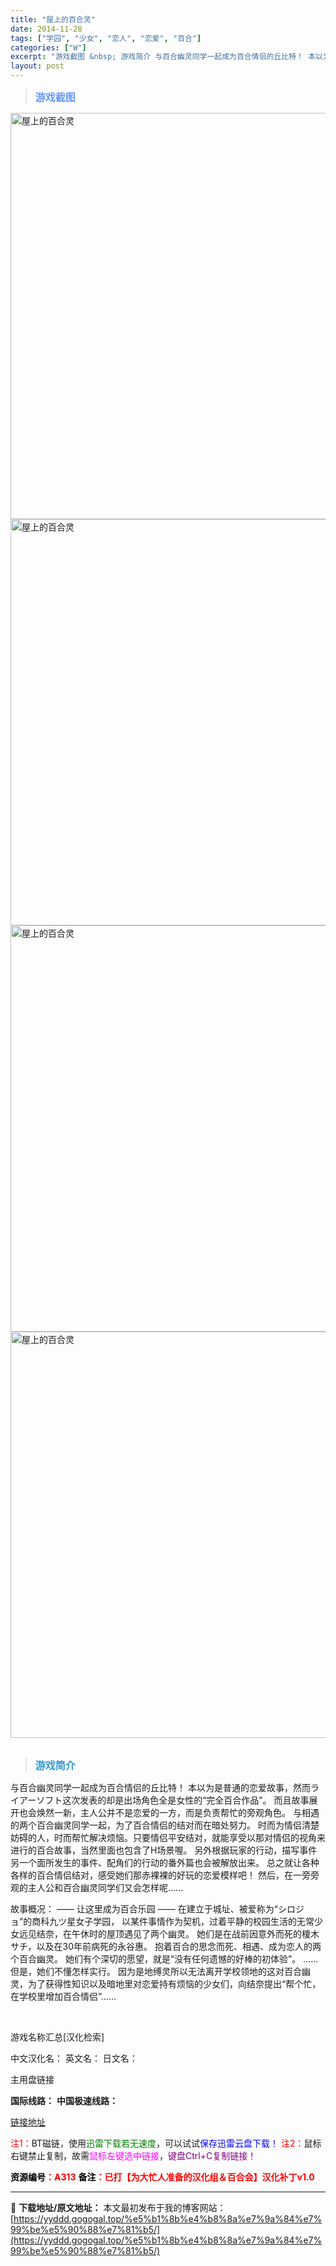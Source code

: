 ```yaml
---
title: "屋上的百合灵"
date: 2014-11-28
tags: ["学园", "少女", "恋人", "恋爱", "百合"]
categories: ["W"]
excerpt: "游戏截图 &nbsp; 游戏简介 与百合幽灵同学一起成为百合情侣的丘比特！ 本以为是普通的恋爱故事，然而ライアーソフト这次发表的却是出场角色全是女性的“完全百合作品”。 而且故事展开也会焕然一新，主人公并不是恋爱的一方，而是负责帮忙的旁观角色。 与相遇的两个百合幽灵同学一起，为了百合情侣的结对而在暗&hellip;"
layout: post
---
```


<div>
<blockquote><b><span style="font-size: 12pt; color: #6699ff;">游戏截图</span></b></blockquote>
<div><img title="点击放大" src="https://yyddd.gogogal.top/wp-content/uploads/2025/04/20250430_6811ff193ce43.webp" alt="屋上的百合灵" width="650" /></div>
<div><img title="点击放大" src="https://yyddd.gogogal.top/wp-content/uploads/2025/04/20250430_6811ff1acbf7d.webp" alt="屋上的百合灵" width="650" /></div>
<div><img title="点击放大" src="https://yyddd.gogogal.top/wp-content/uploads/2025/04/20250430_6811ff1c5ec02.webp" alt="屋上的百合灵" width="650" /></div>
<div><img title="点击放大" src="https://yyddd.gogogal.top/wp-content/uploads/2025/04/20250430_6811ff1da7e87.webp" alt="屋上的百合灵" width="650" /></div>
&nbsp;
<blockquote><b><span style="font-size: 12pt; color: #3399cc;">游戏简介</span></b></blockquote>
<div>与百合幽灵同学一起成为百合情侣的丘比特！
本以为是普通的恋爱故事，然而ライアーソフト这次发表的却是出场角色全是女性的“完全百合作品”。
而且故事展开也会焕然一新，主人公并不是恋爱的一方，而是负责帮忙的旁观角色。
与相遇的两个百合幽灵同学一起，为了百合情侣的结对而在暗处努力。
时而为情侣清楚妨碍的人，时而帮忙解决烦恼。只要情侣平安结对，就能享受以那对情侣的视角来进行的百合故事，当然里面也包含了H场景喔。
另外根据玩家的行动，描写事件另一个面所发生的事件、配角们的行动的番外篇也会被解放出来。
总之就让各种各样的百合情侣结对，感受她们那赤裸裸的好玩的恋爱模样吧！
然后，在一旁旁观的主人公和百合幽灵同学们又会怎样呢……

故事概况：
—— 让这里成为百合乐园 ——
在建立于城址、被爱称为“シロジョ”的商科九ツ星女子学园，
以某件事情作为契机，过着平静的校园生活的无常少女远见结奈，在午休时的屋顶遇见了两个幽灵。
她们是在战前因意外而死的榎木サチ，以及在30年前病死的永谷惠。
抱着百合的思念而死、相遇、成为恋人的两个百合幽灵。
她们有个深切的愿望，就是“没有任何遗憾的好棒的初体验”。
……但是，她们不懂怎样实行。
因为是地缚灵所以无法离开学校领地的这对百合幽灵，为了获得性知识以及暗地里对恋爱持有烦恼的少女们，向结奈提出“帮个忙，在学校里增加百合情侣”……</div>
&nbsp;

游戏名称汇总[汉化检索]

中文汉化名：
英文名：
日文名：
</div>
<div class="panel panel-primary">
<div class="panel-heading">主用盘链接</div>
<div class="panel-body">

<b>国际线路：</b>
<b>中国极速线路：</b>

<!--wechatfans start-->

<a href="https://pan.xunlei.com/s/VOSSEWFwxnREGZDVk1atXMX4A1?pwd=c629#">链接地址</a>

<!--wechatfans end-->
<span style="color: #ff0000;">注1：</span>BT磁链，使用<span style="color: #008000;">迅雷下载若无速度</span>，可以试试<span style="color: #0000ff;">保存迅雷云盘下载！</span>
<span style="color: #ff0000;">注2：</span>鼠标右键禁止复制，故需<span style="color: #ff00ff;">鼠标左键选中链接</span>，<span style="color: #800080;">键盘Ctrl+C复制链接！</span>

</div>
<div class="panel-footer"><span style="color: #ff0000;"><b><span style="color: #000000;">资源编号</span>：A313</b></span>
<span style="color: #ff0000;"><b><span style="color: #000000;">备注</span>：已打【为大忙人准备的汉化组＆百合会】汉化补丁v1.0</b></span></div>
</div>

---
📖 **下载地址/原文地址：** 本文最初发布于我的博客网站：[https://yyddd.gogogal.top/%e5%b1%8b%e4%b8%8a%e7%9a%84%e7%99%be%e5%90%88%e7%81%b5/](https://yyddd.gogogal.top/%e5%b1%8b%e4%b8%8a%e7%9a%84%e7%99%be%e5%90%88%e7%81%b5/)
